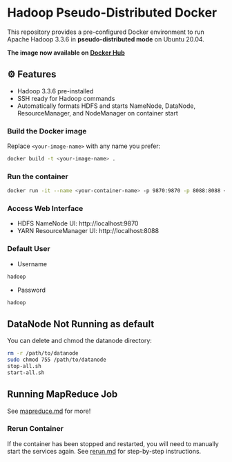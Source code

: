 # Hadoop Pseudo-Distributed Docker

This repository provides a pre-configured Docker environment to run Apache Hadoop 3.3.6 in **pseudo-distributed mode** on Ubuntu 20.04.

**The image now available on [Docker Hub](https://hub.docker.com/repository/docker/w0pal/hadoop-custom)**

## ⚙️ Features

- Hadoop 3.3.6 pre-installed
- SSH ready for Hadoop commands
- Automatically formats HDFS and starts NameNode, DataNode, ResourceManager, and NodeManager on container start

### Build the Docker image

Replace `<your-image-name>` with any name you prefer:

```bash
docker build -t <your-image-name> .
```

### Run the container

```bash
docker run -it --name <your-container-name> -p 9870:9870 -p 8088:8088 <your-image-name>
```

### Access Web Interface

- HDFS NameNode UI: http://localhost:9870
- YARN ResourceManager UI: http://localhost:8088

### Default User

- Username

```bash
hadoop
```

- Password

```bash
hadoop
```

## DataNode Not Running as default

You can delete and chmod the datanode directory:

```bash
rm -r /path/to/datanode
sudo chmod 755 /path/to/datanode
stop-all.sh
start-all.sh
```

## Running MapReduce Job

See [mapreduce.md](mapreduce.md) for more!

### Rerun Container

If the container has been stopped and restarted, you will need to manually start the services again.
See [rerun.md](rerun.md) for step-by-step instructions.
